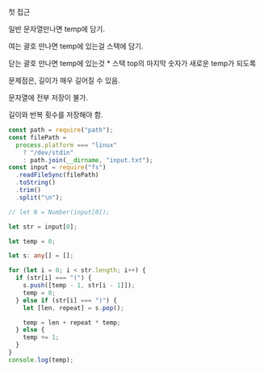 첫 접근

일반 문자열만나면 temp에 담기.

여는 괄호 만나면 temp에 있는걸 스택에 담기.

닫는 괄호 만나면 temp에 있는것 \* 스택 top의 마지막 숫자가 새로운 temp가 되도록

문제점은, 길이가 매우 길어질 수 있음.

문자열에 전부 저장이 불가.

길이와 반복 횟수를 저장해야 함.

```ts
const path = require("path");
const filePath =
  process.platform === "linux"
    ? "/dev/stdin"
    : path.join(__dirname, "input.txt");
const input = require("fs")
  .readFileSync(filePath)
  .toString()
  .trim()
  .split("\n");

// let N = Number(input[0]);

let str = input[0];

let temp = 0;

let s: any[] = [];

for (let i = 0; i < str.length; i++) {
  if (str[i] === "(") {
    s.push([temp - 1, str[i - 1]]);
    temp = 0;
  } else if (str[i] === ")") {
    let [len, repeat] = s.pop();

    temp = len + repeat * temp;
  } else {
    temp += 1;
  }
}
console.log(temp);
```
